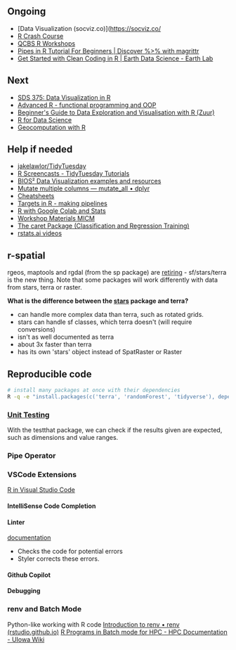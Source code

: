 ## Ongoing
- [Data Visualization (socviz.co)](https://socviz.co/
- [R Crash Course](https://github.com/ColauttiLab/RCrashCourse_Book#Downloads)
- [QCBS R Workshops](https://r.qcbs.ca/workshops/)
- [Pipes in R Tutorial For Beginners | Discover %>% with magrittr](https://www.datacamp.com/tutorial/pipe-r-tutorial)
- [Get Started with Clean Coding in R | Earth Data Science - Earth Lab](https://www.earthdatascience.org/workshops/clean-coding-tidyverse-intro/importance-of-clean-code/)
## Next
- [SDS 375: Data Visualization in R](https://wilkelab.org/SDS375/syllabus.html)
- [Advanced R  - functional programming and OOP](https://adv-r.hadley.nz/index.html)
- [Beginner's Guide to Data Exploration and Visualisation with R (Zuur)](https://www.highstat.com/index.php/books2?view=article&id=24&catid=18)
- [R for Data Science](https://r4ds.hadley.nz/)
- [Geocomputation with R](https://r.geocompx.org/)

## Help if needed
- [jakelawlor/TidyTuesday](https://github.com/jakelawlor/TidyTuesday_JL/tree/master)
- [R Screencasts - TidyTuesday Tutorials](https://www.rscreencasts.com/)
- [BIOS² Data Visualization examples and resources](https://bios2.github.io/posts/2020-09-21-data-visualization/)
- [Mutate multiple columns — mutate_all • dplyr](https://dplyr.tidyverse.org/reference/mutate_all.html)
- [Cheatsheets](https://rstudio.github.io/cheatsheets/)
- [Targets in R - making pipelines](https://docs.ropensci.org/targets/)
- [R with Google Colab and Stats](https://bookdown.org/yshang/book/)
- [Workshop Materials MICM](https://www.mcgill.ca/micm/training/workshops-series/workshop-materials)
- [The caret Package (Classification and Regression Training)](https://topepo.github.io/caret/index.html)
- [rstats.ai videos](https://rstats.ai/videos)

## r-spatial

rgeos, maptools and rgdal (from the sp package) are [retiring](https://r-spatial.org/r/2022/04/12/evolution.html) - sf/stars/terra is the new thing.
Note that some packages will work differently with data from stars, terra or raster.

**What is the difference between the [stars](https://cran.r-project.org/web/packages/stars/index.html) package and terra?**
- can handle more complex data than terra, such as rotated grids.
- stars can handle sf classes, which terra doesn't (will require conversions)
- isn't as well documented as terra
- about 3x faster than terra
- has its own 'stars' object instead of SpatRaster or Raster


## Reproducible code
```bash
# install many packages at once with their dependencies
R -q -e "install.packages(c('terra', 'randomForest', 'tidyverse'), dependencies = TRUE)"
```

### [Unit Testing](https://www.geeksforgeeks.org/unit-testing-in-r-programming/) 
With the testthat package, we can check if the results given are expected, such as dimensions and value ranges.

### Pipe Operator


### VSCode Extensions
[R in Visual Studio Code](https://code.visualstudio.com/docs/languages/r)
#### IntelliSense Code Completion
#### Linter
[documentation](https://lintr.r-lib.org/articles/lintr.html#configuring-linters)
- Checks the code for potential errors
- Styler corrects these errors.
#### Github Copilot


#### Debugging

### renv and Batch Mode
Python-like working with R code
[Introduction to renv • renv (rstudio.github.io)](https://rstudio.github.io/renv/articles/renv.html)
[R Programs in Batch mode for HPC - HPC Documentation - UIowa Wiki](https://wiki.uiowa.edu/display/hpcdocs/R+Programs+in+Batch+mode+for+HPC)


